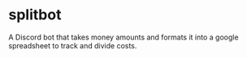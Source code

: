 # splitbot
A Discord bot that takes money amounts and formats it into a google spreadsheet to track and divide costs.
